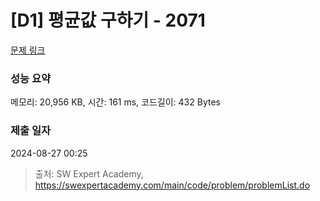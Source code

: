 # [D1] 평균값 구하기 - 2071 

[문제 링크](https://swexpertacademy.com/main/code/problem/problemDetail.do?contestProbId=AV5QRnJqA5cDFAUq) 

### 성능 요약

메모리: 20,956 KB, 시간: 161 ms, 코드길이: 432 Bytes

### 제출 일자

2024-08-27 00:25



> 출처: SW Expert Academy, https://swexpertacademy.com/main/code/problem/problemList.do